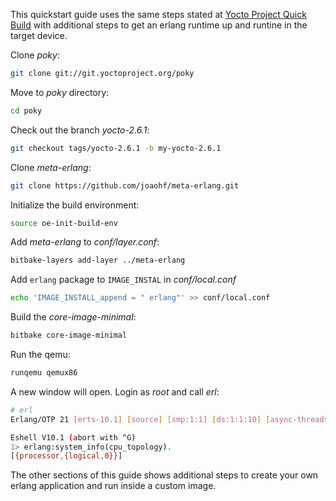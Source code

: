 This quickstart guide uses the same steps stated at [Yocto Project Quick Build](https://www.yoctoproject.org/docs/2.6.1/brief-yoctoprojectqs/brief-yoctoprojectqs.html) with additional steps to get an erlang runtime up and runtine in the target device.

Clone _poky_:

```bash
git clone git://git.yoctoproject.org/poky
```

Move to _poky_ directory:

```bash
cd poky
```

Check out the branch _yocto-2.6.1_:

```bash
git checkout tags/yocto-2.6.1 -b my-yocto-2.6.1
```

Clone _meta-erlang_:

```bash
git clone https://github.com/joaohf/meta-erlang.git
```

Initialize the build environment:

```bash
source oe-init-build-env
```

Add _meta-erlang_ to _conf/layer.conf_:

```bash
bitbake-layers add-layer ../meta-erlang
```

Add `erlang` package to `IMAGE_INSTAL` in _conf/local.conf_

```bash
echo 'IMAGE_INSTALL_append = " erlang"' >> conf/local.conf
```

Build the _core-image-minimal_:

```bash
bitbake core-image-minimal
```

Run the qemu:

```bash
runqemu qemux86
```

A new window will open. Login as _root_ and call _erl_:

```bash
# erl
Erlang/OTP 21 [erts-10.1] [source] [smp:1:1] [ds:1:1:10] [async-threads:1]

Eshell V10.1 (abort with ^G)
1> erlang:system_info(cpu_topology).
[{processor,{logical,0}}]
```

The other sections of this guide shows additional steps to create your own erlang application and run inside a custom image.
